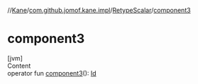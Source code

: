 //[Kane](../../index.md)/[com.github.jomof.kane.impl](../index.md)/[RetypeScalar](index.md)/[component3](component3.md)



# component3  
[jvm]  
Content  
operator fun [component3](component3.md)(): [Id](../index.md#%5Bcom.github.jomof.kane.impl%2FId%2F%2F%2FPointingToDeclaration%2F%5D%2FClasslikes%2F-1221086991)  




